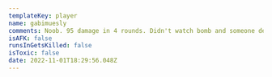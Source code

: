 ```yaml
---
templateKey: player
name: gabimuesly
comments: Noob. 95 damage in 4 rounds. Didn't watch bomb and someone defused.
isAFK: false
runsInGetsKilled: false
isToxic: false
date: 2022-11-01T18:29:56.048Z
---
```

